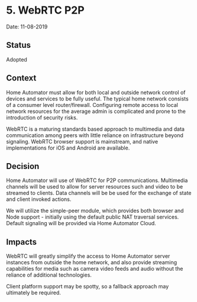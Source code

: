 # 5. WebRTC P2P

Date: 11-08-2019

## Status

Adopted

## Context

Home Automator must allow for both local and outside network control of
devices and services to be fully useful.  The typical home network
consists of a consumer level router/firewall.  Configuring remote access
to local network resources for the average admin is complicated and prone
to the introduction of security risks.

WebRTC is a maturing standards based approach to multimedia and data
communication among peers with little reliance on infrastructure beyond
signaling.  WebRTC browser support is mainstream, and native implementations
for iOS and Android are available.

## Decision

Home Automator will use of WebRTC for P2P communications.  Multimedia
channels will be used to allow for server resources such and video to be
streamed to clients.  Data channels will be be used for the exchange of
state and client invoked actions.

We will utilize the simple-peer module, which provides both browser and
Node support - initially using the default public NAT traversal services.
Default signaling will be provided via Home Automator Cloud.

## Impacts

WebRTC will greatly simplify the access to Home Automator server instances
from outside the home network, and also provide streaming capabilities
for media such as camera video feeds and audio without the reliance of
additional technologies.

Client platform support may be spotty, so a fallback approach may ultimately
be required.

